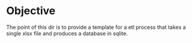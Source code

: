 # Objective

The point of this dir is to provide a template for a etl process that takes a single xlsx file and produces a database in sqlite. 